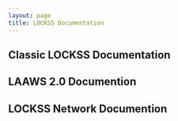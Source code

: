 ```yaml
---
layout: page
title: LOCKSS Documentation
---
```


## Classic LOCKSS Documentation

## LAAWS 2.0 Documention

## LOCKSS Network Documention

